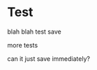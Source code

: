 <!-- TITLE: Home -->
<!-- SUBTITLE: A quick summary of Home -->

# Test

blah blah test save

more tests

can it just save immediately?